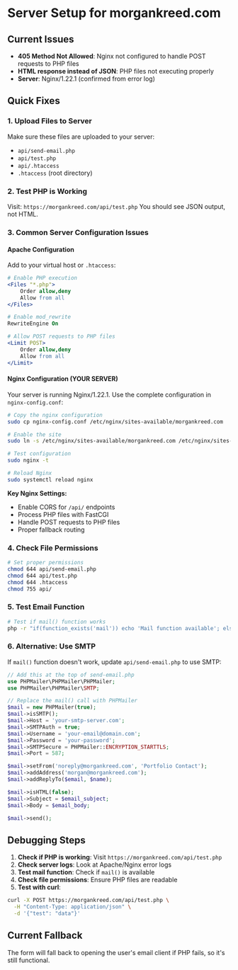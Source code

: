 # Server Setup for morgankreed.com

## Current Issues
- **405 Method Not Allowed**: Nginx not configured to handle POST requests to PHP files
- **HTML response instead of JSON**: PHP files not executing properly
- **Server**: Nginx/1.22.1 (confirmed from error log)

## Quick Fixes

### 1. Upload Files to Server
Make sure these files are uploaded to your server:
- `api/send-email.php`
- `api/test.php` 
- `api/.htaccess`
- `.htaccess` (root directory)

### 2. Test PHP is Working
Visit: `https://morgankreed.com/api/test.php`
You should see JSON output, not HTML.

### 3. Common Server Configuration Issues

#### Apache Configuration
Add to your virtual host or `.htaccess`:
```apache
# Enable PHP execution
<Files "*.php">
    Order allow,deny
    Allow from all
</Files>

# Enable mod_rewrite
RewriteEngine On

# Allow POST requests to PHP files
<Limit POST>
    Order allow,deny
    Allow from all
</Limit>
```

#### Nginx Configuration (YOUR SERVER)
Your server is running Nginx/1.22.1. Use the complete configuration in `nginx-config.conf`:

```bash
# Copy the nginx configuration
sudo cp nginx-config.conf /etc/nginx/sites-available/morgankreed.com

# Enable the site
sudo ln -s /etc/nginx/sites-available/morgankreed.com /etc/nginx/sites-enabled/

# Test configuration
sudo nginx -t

# Reload Nginx
sudo systemctl reload nginx
```

**Key Nginx Settings:**
- Enable CORS for `/api/` endpoints
- Process PHP files with FastCGI
- Handle POST requests to PHP files
- Proper fallback routing

### 4. Check File Permissions
```bash
# Set proper permissions
chmod 644 api/send-email.php
chmod 644 api/test.php
chmod 644 .htaccess
chmod 755 api/
```

### 5. Test Email Function
```bash
# Test if mail() function works
php -r "if(function_exists('mail')) echo 'Mail function available'; else echo 'Mail function NOT available';"
```

### 6. Alternative: Use SMTP
If `mail()` function doesn't work, update `api/send-email.php` to use SMTP:

```php
// Add this at the top of send-email.php
use PHPMailer\PHPMailer\PHPMailer;
use PHPMailer\PHPMailer\SMTP;

// Replace the mail() call with PHPMailer
$mail = new PHPMailer(true);
$mail->isSMTP();
$mail->Host = 'your-smtp-server.com';
$mail->SMTPAuth = true;
$mail->Username = 'your-email@domain.com';
$mail->Password = 'your-password';
$mail->SMTPSecure = PHPMailer::ENCRYPTION_STARTTLS;
$mail->Port = 587;

$mail->setFrom('noreply@morgankreed.com', 'Portfolio Contact');
$mail->addAddress('morgan@morgankreed.com');
$mail->addReplyTo($email, $name);

$mail->isHTML(false);
$mail->Subject = $email_subject;
$mail->Body = $email_body;

$mail->send();
```

## Debugging Steps

1. **Check if PHP is working**: Visit `https://morgankreed.com/api/test.php`
2. **Check server logs**: Look at Apache/Nginx error logs
3. **Test mail function**: Check if `mail()` is available
4. **Check file permissions**: Ensure PHP files are readable
5. **Test with curl**:
```bash
curl -X POST https://morgankreed.com/api/test.php \
  -H "Content-Type: application/json" \
  -d '{"test": "data"}'
```

## Current Fallback
The form will fall back to opening the user's email client if PHP fails, so it's still functional.
